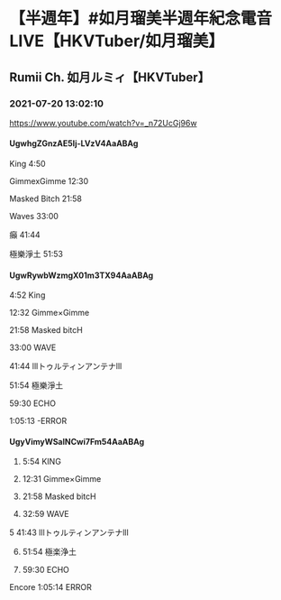 # 【半週年】#如月瑠美半週年紀念電音LIVE【HKVTuber/如月瑠美】
## Rumii Ch. 如月ルミィ【HKVTuber】
### 2021-07-20 13:02:10
https://www.youtube.com/watch?v=_n72UcGj96w
#### UgwhgZGnzAE5Ij-LVzV4AaABAg
King 4:50

GimmexGimme 12:30

Masked Bitch 21:58

Waves 33:00

癲 41:44

極樂淨土 51:53

#### UgwRywbWzmgX01m3TX94AaABAg
4:52 King

12:32 Gimme×Gimme

21:58 Masked bitcH

33:00 WAVE

41:44 lllトゥルティンアンテナlll

51:54 極樂淨土

59:30 ECHO

1:05:13 -ERROR

#### UgyVimyWSalNCwi7Fm54AaABAg
1. 5:54 KING

2. 12:31 Gimme×Gimme

3. 21:58 Masked bitcH

4. 32:59 WAVE

5 41:43 lllトゥルティンアンテナlll

6. 51:54 極楽浄土

7. 59:30 ECHO

Encore 1:05:14 ERROR

